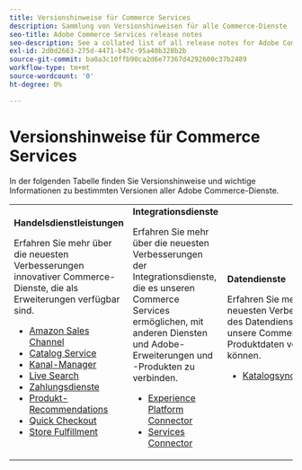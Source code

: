 ```yaml
---
title: Versionshinweise für Commerce Services
description: Sammlung von Versionshinweisen für alle Commerce-Dienste
seo-title: Adobe Commerce Services release notes
seo-description: See a collated list of all release notes for Adobe Commerce Services and related data and integration services.
exl-id: 2d0d2663-275d-4471-b47c-95a40b328b2b
source-git-commit: ba0a3c10ffb90ca2d6e77367d4292600c37b2489
workflow-type: tm+mt
source-wordcount: '0'
ht-degree: 0%

---
```


# Versionshinweise für Commerce Services

In der folgenden Tabelle finden Sie Versionshinweise und wichtige Informationen zu bestimmten Versionen aller Adobe Commerce-Dienste.

<table>
  <tbody>
    <tr>
      <td><strong>Handelsdienstleistungen</strong>
        <p>Erfahren Sie mehr über die neuesten Verbesserungen innovativer Commerce-Dienste, die als Erweiterungen verfügbar sind.</p>
          <ul>
            <li><a href="https://experienceleague.adobe.com/docs/commerce-channels/amazon/release-notes.html">Amazon Sales Channel</a></li>
            <li><a href="https://experienceleague.adobe.com/docs/commerce-merchant-services/catalog-service/release-notes.html">Catalog Service</a></li>
            <li><a href="https://experienceleague.adobe.com/docs/commerce-channels/channel-manager/release-notes.html">Kanal-Manager</a></li>
            <li><a href="https://experienceleague.adobe.com/docs/commerce-merchant-services/live-search/release-notes.html">Live Search</a></li>
            <li><a href="https://experienceleague.adobe.com/docs/commerce-merchant-services/payment-services/release-notes.html">Zahlungsdienste</a></li>
            <li><a href="https://experienceleague.adobe.com/docs/commerce-merchant-services/product-recommendations/release-notes.html">Produkt-Recommendations</a></li>
            <li><a href="https://experienceleague.adobe.com/docs/commerce-merchant-services/quick-checkout/release-notes.html">Quick Checkout</a></li>
            <li><a href="https://experienceleague.adobe.com/docs/commerce-merchant-services/store-fulfillment/release-notes.html">Store Fulfillment</a></li>
          </ul>
        </td>
      <td><strong>Integrationsdienste</strong>
        <p>Erfahren Sie mehr über die neuesten Verbesserungen der Integrationsdienste, die es unseren Commerce Services ermöglichen, mit anderen Diensten und Adobe-Erweiterungen und -Produkten zu verbinden.</p>
          <ul>
            <li><a href="https://experienceleague.adobe.com/docs/commerce-merchant-services/experience-platform-connector/release-notes.html">Experience Platform Connector</a></li>
            <li><a href="https://experienceleague.adobe.com/docs/commerce-merchant-services/user-guides/saas.html">Services Connector</a></li>
          </ul>
      </td>
      <td><strong>Datendienste</strong>
        <p>Erfahren Sie mehr über die neuesten Verbesserungen des Datendienstes, mit dem unsere Commerce Services Produktdaten verwalten können.</p>
          <ul>
            <li><a href="https://experienceleague.adobe.com/docs/commerce-merchant-services/user-guides/data-services/catalog-sync.html">Katalogsynchronisierung</a></li>
          </ul>
      </td>
    </tr>
  </tbody>
</table>

